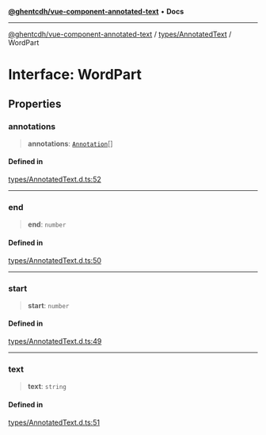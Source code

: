 [**@ghentcdh/vue-component-annotated-text**](../../../README.md) • **Docs**

***

[@ghentcdh/vue-component-annotated-text](../../../modules.md) / [types/AnnotatedText](../README.md) / WordPart

# Interface: WordPart

## Properties

### annotations

> **annotations**: [`Annotation`](../../Annotation/interfaces/Annotation.md)[]

#### Defined in

[types/AnnotatedText.d.ts:52](https://github.com/GhentCDH/vue_component_annotated_text/blob/5675fc54077a4297a03f45161e62f99e3d8b3eba/src/types/AnnotatedText.d.ts#L52)

***

### end

> **end**: `number`

#### Defined in

[types/AnnotatedText.d.ts:50](https://github.com/GhentCDH/vue_component_annotated_text/blob/5675fc54077a4297a03f45161e62f99e3d8b3eba/src/types/AnnotatedText.d.ts#L50)

***

### start

> **start**: `number`

#### Defined in

[types/AnnotatedText.d.ts:49](https://github.com/GhentCDH/vue_component_annotated_text/blob/5675fc54077a4297a03f45161e62f99e3d8b3eba/src/types/AnnotatedText.d.ts#L49)

***

### text

> **text**: `string`

#### Defined in

[types/AnnotatedText.d.ts:51](https://github.com/GhentCDH/vue_component_annotated_text/blob/5675fc54077a4297a03f45161e62f99e3d8b3eba/src/types/AnnotatedText.d.ts#L51)
